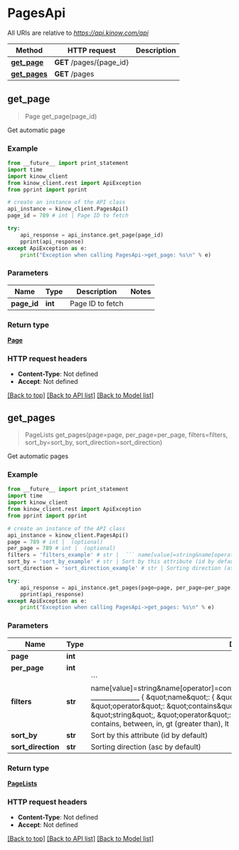 # PagesApi

All URIs are relative to *https://api.kinow.com/api*

Method | HTTP request | Description
------------- | ------------- | -------------
[**get_page**](#get_page) | **GET** /pages/{page_id} | 
[**get_pages**](#get_pages) | **GET** /pages | 


## **get_page**
> Page get_page(page_id)



Get automatic page

### Example 
```python
from __future__ import print_statement
import time
import kinow_client
from kinow_client.rest import ApiException
from pprint import pprint

# create an instance of the API class
api_instance = kinow_client.PagesApi()
page_id = 789 # int | Page ID to fetch

try: 
    api_response = api_instance.get_page(page_id)
    pprint(api_response)
except ApiException as e:
    print("Exception when calling PagesApi->get_page: %s\n" % e)
```

### Parameters

Name | Type | Description  | Notes
------------- | ------------- | ------------- | -------------
 **page_id** | **int**| Page ID to fetch | 

### Return type

[**Page**](#Page)

### HTTP request headers

 - **Content-Type**: Not defined
 - **Accept**: Not defined

[[Back to top]](#) [[Back to API list]](#documentation-for-api-endpoints) [[Back to Model list]](#documentation-for-models)

## **get_pages**
> PageLists get_pages(page=page, per_page=per_page, filters=filters, sort_by=sort_by, sort_direction=sort_direction)



Get automatic pages

### Example 
```python
from __future__ import print_statement
import time
import kinow_client
from kinow_client.rest import ApiException
from pprint import pprint

# create an instance of the API class
api_instance = kinow_client.PagesApi()
page = 789 # int |  (optional)
per_page = 789 # int |  (optional)
filters = 'filters_example' # str |  ``` name[value]=string&name[operator]=contains&date_add[value]=string&date_add[operator]=lt _______________ {     \"name\": {         \"value\": \"string\",         \"operator\": \"contains\"     },     \"date_add\": {         \"value\": \"string\",         \"operator\": \"lt\"     } } ``` Operator can be: strict, contains, between, in, gt (greater than), lt (lower than). (optional)
sort_by = 'sort_by_example' # str | Sort by this attribute (id by default) (optional)
sort_direction = 'sort_direction_example' # str | Sorting direction (asc by default) (optional)

try: 
    api_response = api_instance.get_pages(page=page, per_page=per_page, filters=filters, sort_by=sort_by, sort_direction=sort_direction)
    pprint(api_response)
except ApiException as e:
    print("Exception when calling PagesApi->get_pages: %s\n" % e)
```

### Parameters

Name | Type | Description  | Notes
------------- | ------------- | ------------- | -------------
 **page** | **int**|  | [optional] 
 **per_page** | **int**|  | [optional] 
 **filters** | **str**|  &#x60;&#x60;&#x60; name[value]&#x3D;string&amp;name[operator]&#x3D;contains&amp;date_add[value]&#x3D;string&amp;date_add[operator]&#x3D;lt _______________ {     \&quot;name\&quot;: {         \&quot;value\&quot;: \&quot;string\&quot;,         \&quot;operator\&quot;: \&quot;contains\&quot;     },     \&quot;date_add\&quot;: {         \&quot;value\&quot;: \&quot;string\&quot;,         \&quot;operator\&quot;: \&quot;lt\&quot;     } } &#x60;&#x60;&#x60; Operator can be: strict, contains, between, in, gt (greater than), lt (lower than). | [optional] 
 **sort_by** | **str**| Sort by this attribute (id by default) | [optional] 
 **sort_direction** | **str**| Sorting direction (asc by default) | [optional] 

### Return type

[**PageLists**](#PageLists)

### HTTP request headers

 - **Content-Type**: Not defined
 - **Accept**: Not defined

[[Back to top]](#) [[Back to API list]](#documentation-for-api-endpoints) [[Back to Model list]](#documentation-for-models)

